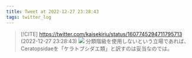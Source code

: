 ```yaml
---
title: Tweet at 2022-12-27 23:28:43
tags: twitter_log
---
```


> [!CITE] https://twitter.com/kaisekiriu/status/1607745294711795713 (2022-12-27 23:28:43)
> ![](https://twitter.com/kaisekiriu/status/1607745294711795713)
> 分類階級を使用しないという立場であれば、Ceratopsidaeを「ケラトプシダエ類」と訳すのは妥当なのでは。
